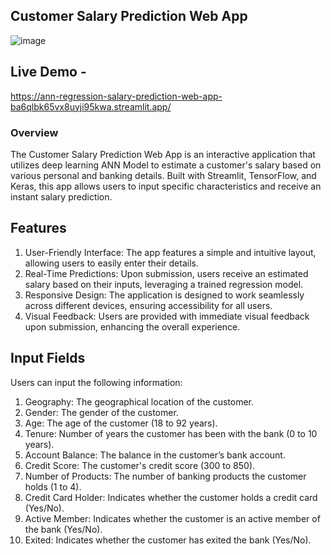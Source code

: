 ## Customer Salary Prediction Web App
![image](https://github.com/user-attachments/assets/0aed168f-9a91-463c-824e-a82e8054d101)

## Live Demo - 
https://ann-regression-salary-prediction-web-app-ba6qlbk65vx8uyji95kwa.streamlit.app/


### Overview
The Customer Salary Prediction Web App is an interactive application that utilizes deep learning ANN Model to estimate a customer's salary based on various personal and banking details. Built with Streamlit, TensorFlow, and Keras, this app allows users to input specific characteristics and receive an instant salary prediction.

## Features
1. User-Friendly Interface: The app features a simple and intuitive layout, allowing users to easily enter their details.
2. Real-Time Predictions: Upon submission, users receive an estimated salary based on their inputs, leveraging a trained regression model.
3. Responsive Design: The application is designed to work seamlessly across different devices, ensuring accessibility for all users.
4. Visual Feedback: Users are provided with immediate visual feedback upon submission, enhancing the overall experience.

## Input Fields
Users can input the following information:

1. Geography: The geographical location of the customer.
2. Gender: The gender of the customer.
3. Age: The age of the customer (18 to 92 years).
4. Tenure: Number of years the customer has been with the bank (0 to 10 years).
5. Account Balance: The balance in the customer’s bank account.
6. Credit Score: The customer's credit score (300 to 850).
7. Number of Products: The number of banking products the customer holds (1 to 4).
8. Credit Card Holder: Indicates whether the customer holds a credit card (Yes/No).
9. Active Member: Indicates whether the customer is an active member of the bank (Yes/No).
10. Exited: Indicates whether the customer has exited the bank (Yes/No).
